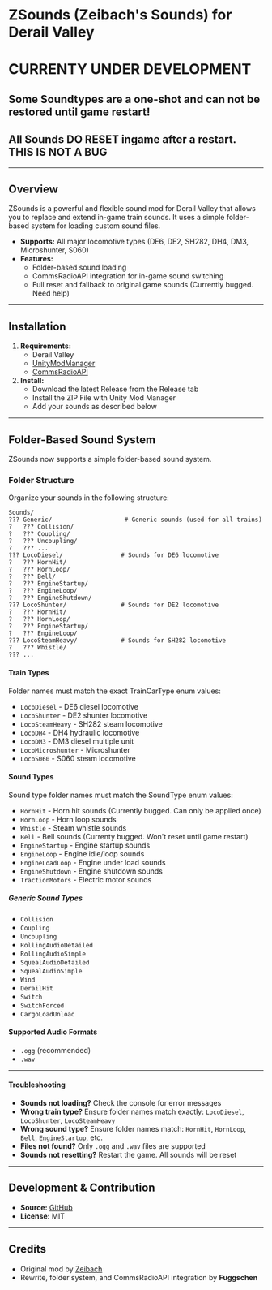 # ZSounds (Zeibach's Sounds) for Derail Valley

# CURRENTY UNDER DEVELOPMENT
## Some Soundtypes are a one-shot and can not be restored until game restart!
## All Sounds DO RESET ingame after a restart. THIS IS NOT A BUG

---

## Overview
ZSounds is a powerful and flexible sound mod for Derail Valley that allows you to replace and extend in-game train sounds. It uses a simple folder-based system for loading custom sound files.

- **Supports:** All major locomotive types (DE6, DE2, SH282, DH4, DM3, Microshunter, S060)
- **Features:**
  - Folder-based sound loading
  - CommsRadioAPI integration for in-game sound switching
  - Full reset and fallback to original game sounds (Currently bugged. Need help)

---

## Installation
1. **Requirements:**
   - Derail Valley
   - [UnityModManager](https://www.nexusmods.com/site/mods/21)
   - [CommsRadioAPI](https://www.nexusmods.com/derailvalley/mods/813)
2. **Install:**
   - Download the latest Release from the Release tab
   - Install the ZIP File with Unity Mod Manager
   - Add your sounds as described below

---

## Folder-Based Sound System

ZSounds now supports a simple folder-based sound system.

### Folder Structure
Organize your sounds in the following structure:

```
Sounds/
??? Generic/                    # Generic sounds (used for all trains)
?   ??? Collision/
?   ??? Coupling/
?   ??? Uncoupling/
?   ??? ...
??? LocoDiesel/                # Sounds for DE6 locomotive
?   ??? HornHit/
?   ??? HornLoop/
?   ??? Bell/
?   ??? EngineStartup/
?   ??? EngineLoop/
?   ??? EngineShutdown/
??? LocoShunter/               # Sounds for DE2 locomotive  
?   ??? HornHit/
?   ??? HornLoop/
?   ??? EngineStartup/
?   ??? EngineLoop/
??? LocoSteamHeavy/            # Sounds for SH282 locomotive
?   ??? Whistle/
??? ...
```

#### Train Types
Folder names must match the exact TrainCarType enum values:
- `LocoDiesel` - DE6 diesel locomotive
- `LocoShunter` - DE2 shunter locomotive  
- `LocoSteamHeavy` - SH282 steam locomotive
- `LocoDH4` - DH4 hydraulic locomotive
- `LocoDM3` - DM3 diesel multiple unit
- `LocoMicroshunter` - Microshunter
- `LocoS060` - S060 steam locomotive

#### Sound Types
Sound type folder names must match the SoundType enum values:
- `HornHit` - Horn hit sounds (Currently bugged. Can only be applied once)
- `HornLoop` - Horn loop sounds  
- `Whistle` - Steam whistle sounds
- `Bell` - Bell sounds (Currenty bugged. Won't reset until game restart)
- `EngineStartup` - Engine startup sounds
- `EngineLoop` - Engine idle/loop sounds
- `EngineLoadLoop` - Engine under load sounds
- `EngineShutdown` - Engine shutdown sounds
- `TractionMotors` - Electric motor sounds

##### Generic Sound Types
- `Collision`
- `Coupling`
- `Uncoupling`
- `RollingAudioDetailed`
- `RollingAudioSimple`
- `SquealAudioDetailed`
- `SquealAudioSimple`
- `Wind`
- `DerailHit`
- `Switch`
- `SwitchForced`
- `CargoLoadUnload`

#### Supported Audio Formats
- `.ogg` (recommended)
- `.wav`

---


#### Troubleshooting
- **Sounds not loading?** Check the console for error messages
- **Wrong train type?** Ensure folder names match exactly: `LocoDiesel`, `LocoShunter`, `LocoSteamHeavy`
- **Wrong sound type?** Ensure folder names match: `HornHit`, `HornLoop`, `Bell`, `EngineStartup`, etc.
- **Files not found?** Only `.ogg` and `.wav` files are supported
- **Sounds not resetting?** Restart the game. All sounds will be reset

---


## Development & Contribution
- **Source:** [GitHub](https://github.com/Fuggschen/dv-zsounds)
- **License:** MIT

---

## Credits
- Original mod by [Zeibach](https://github.com/mspielberg/dv-zsounds)
- Rewrite, folder system, and CommsRadioAPI integration by **Fuggschen**

